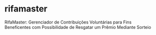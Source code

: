 # rifamaster
RifaMaster: Gerenciador de Contribuições Voluntárias para Fins Beneficentes com Possibilidade de Resgatar um Prêmio Mediante Sorteio
